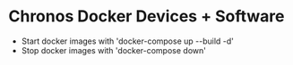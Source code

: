 # Chronos Docker Devices + Software

- Start docker images with 'docker-compose up --build -d'
- Stop docker images with 'docker-compose down'